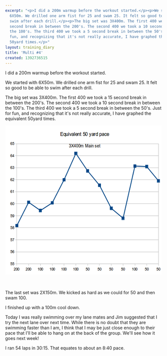```yaml
---
excerpt: "<p>I did a 200m warmup before the workout started.</p><p>We started with
  6X50m. We drilled one arm fist for 25 and swam 25. It felt so good to be able to
  swim after each drill.</p><p>The big set was 3X400m. The first 400 we took a 15
  second break in between the 200's. The second 400 we took a 10 second break in between
  the 100's. The third 400 we took a 5 second break in between the 50's. Just for
  fun, and recognizing that it's not really accurate, I have graphed the equivalent
  50yard times.</p>"
layout: training_diary
title: 'Multi #4'
created: 1392736515
---
```

<p>I did a 200m warmup before the workout started.</p><p>We started with 6X50m. We drilled one arm fist for 25 and swam 25. It felt so good to be able to swim after each drill.</p><p>The big set was 3X400m. The first 400 we took a 15 second break in between the 200's. The second 400 we took a 10 second break in between the 100's. The third 400 we took a 5 second break in between the 50's. Just for fun, and recognizing that it's not really accurate, I have graphed the equivalent 50yard times.</p><p><img src="/sites/blog.marceisaacson.com/files/uploads/20140218-masters-main-set.png" alt="equilvalent 50 yard pace graph" width="553" height="479" /></p><p>&nbsp;</p><p>The last set was 2X150m. We kicked as hard as we could for 50 and then swam 100.</p><p>I finished up with a 100m cool down.</p><p>Today I was really swimming over my lane mates and Jim suggested that I try the next lane over next time. While there is no doubt that they are swimming faster than I am, I think that I may be just close enough to their pace that I'll be able to hang on at the back of the group. We'll see how it goes next week!</p><p>I ran 54 laps in 30:15. That equates to about an 8:40 pace.</p>
